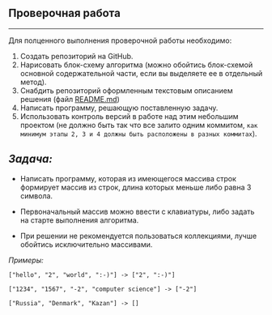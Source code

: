 ## Проверочная работа
---

Для полценного выполнения проверочной работы необходимо:
1. Создать репозиторий на GitHub.
2. Нарисовать блок-схему алгоритма (можно обойтись блок-схемой основной содержательной части, если вы выделяете ее в отдельный метод).
3. Снабдить репозиторий оформленным текстовым описанием решения (файл [README.md](README.md "Орисание репозитория"))
4. Написать программу, решающую поставленную задачу.
5. Использовать контроль версий в работе над этим небольшим проектом (не должно быть так что все залито одним коммитом, ``как минимум этапы 2, 3 и 4 должны быть расположены в разных коммитах``).

## *Задача:*

- Написать программу, которая из имеющегося массива строк формирует массив из строк, длина которых меньше либо равна 3 символа.

- Первоначальный массив можно ввести с клавиатуры, либо задать на старте выполнения алгоритма.

- При решении не рекомендуется пользоваться коллекциями, лучше обойтись исключительно массивами.

*Примеры:*

```
["hello", "2", "world", ":-)"] -> ["2", ":-)"]

["1234", "1567", "-2", "computer science"] -> ["-2"]

["Russia", "Denmark", "Kazan"] -> []
```
